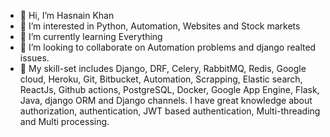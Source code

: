 - 👋 Hi, I’m Hasnain Khan
- 👀 I’m interested in Python, Automation, Websites and Stock markets
- 🌱 I’m currently learning Everything
- 💞️ I’m looking to collaborate on Automation problems and django realted issues.
- 🌱 My skill-set includes Django, DRF, Celery, RabbitMQ, Redis, Google cloud, Heroku, Git, Bitbucket, Automation, Scrapping, 
      Elastic search, ReactJs, Github actions, PostgreSQL, Docker, Google App Engine, Flask, Java, django ORM and Django channels. I have great knowledge about             authorization, authentication, JWT based authentication, Multi-threading and Multi processing.


<!---
Gryffindor8/Gryffindor8 is a ✨ special ✨ repository because its `README.md` (this file) appears on your GitHub profile.
You can click the Preview link to take a look at your changes.
- 📫 How to reach me 
--->
